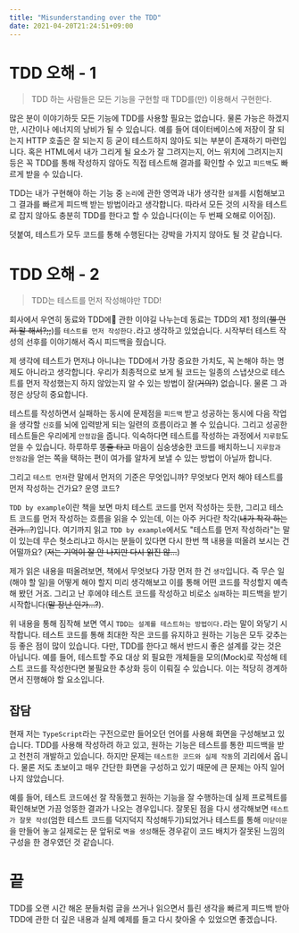 ```yaml
---
title: "Misunderstanding over the TDD"
date: 2021-04-20T21:24:51+09:00
---
```


# TDD 오해 - 1

> TDD 하는 사람들은 모든 기능을 구현할 때 TDD를(만) 이용해서 구현한다.

많은 분이 이야기하듯 모든 기능에 TDD를 사용할 필요는 없습니다. 물론 가능은 하겠지만, 시간이나 에너지의 낭비가 될 수 있습니다. 예를 들어 데이터베이스에 저장이 잘 되는지 HTTP 호출은 잘 되는지 등 굳이 테스트하지 않아도 되는 부분이 존재하기 마련입니다. 혹은 HTML에서 내가 그리게 될 요소가 잘 그려지는지, 어느 위치에 그려지는지 등은 꼭 TDD를 통해 작성하지 않아도 직접 테스트해 결과를 확인할 수 있고 `피드백`도 빠르게 받을 수 있습니다.

TDD는 내가 구현해야 하는 기능 중 `논리`에 관한 영역과 내가 생각한 `설계`를 시험해보고 그 결과를 빠르게 피드백 받는 방법이라고 생각합니다. 따라서 모든 것의 시작을 테스트로 잡지 않아도 충분히 TDD를 한다고 할 수 있습니다(이는 두 번째 오해로 이어짐).

덧붙여, 테스트가 모두 코드를 통해 수행된다는 강박을 가지지 않아도 될 것 같습니다.

# TDD 오해 - 2

> TDD는 테스트를 먼저 작성해야만 TDD!

회사에서 우연히 동료와 TDD에 관한 이야길 나누는데 동료는 TDD의 제1 정의(~~젤 먼저 말 해서?;;~~)를 `테스트를 먼저 작성한다.`라고 생각하고 있었습니다. 시작부터 테스트 작성의 선후를 이야기해서 즉시 피드백을 줬습니다.

제 생각에 테스트가 먼저냐 아니냐는 TDD에서 가장 중요한 가치도, 꼭 논해야 하는 명제도 아니라고 생각합니다. 우리가 최종적으로 보게 될 코드는 일종의 스냅샷으로 테스트를 먼저 작성했는지 하지 않았는지 알 수 있는 방법이 잘(~~거의?~~) 없습니다. 물론 그 과정은 상당히 중요합니다.

테스트를 작성하면서 실패하는 동시에 문제점을 `피드백` 받고 성공하는 동시에 다음 작업을 생각할 `신호`를 뇌에 입력받게 되는 일련의 흐름이라고 볼 수 있습니다. 그리고 성공한 테스트들은 우리에게 `안정감`을 줍니다. 익숙하다면 테스트를 작성하는 과정에서 `지루함`도 얻을 수 있습니다. 하루하루 ~~똥줄 타고~~ 마음이 심숭생숭한 코드를 배치하느니 `지루함과 안정감`을 얻는 쪽을 택하는 편이 여가를 알차게 보낼 수 있는 방법이 아닐까 합니다.

그리고 `테스트 먼저`란 말에서 먼저의 기준은 무엇입니까? 무엇보다 먼저 해야 테스트를 먼저 작성하는 건가요? 운영 코드?

`TDD by example`이란 책을 보면 마치 테스트 코드를 먼저 작성하는 듯한, 그리고 테스트 코드를 먼저 작성하는 흐름을 읽을 수 있는데, 이는 아주 커다란 착각(~~내가 착각 하는 건가...?~~)입니다. 여기까지 읽고 `TDD by example`에서도 "테스트를 먼저 작성하라"는 말이 있는데 무슨 헛소리냐고 하시는 분들이 있다면 다시 한번 책 내용을 떠올려 보시는 건 어떨까요? (~~저는 기억이 잘 안 나지만 다시 읽진 않...~~)

제가 읽은 내용을 떠올려보면, 책에서 무엇보다 가장 먼저 한 건 `생각`입니다. 즉 무슨 일(해야 할 일)을 어떻게 해야 할지 미리 생각해보고 이를 통해 어떤 코드를 작성할지 예측해 봤던 거죠. 그리고 난 후에야 테스트 코드를 작성하고 비로소 `실패`하는 피드백을 받기 시작합니다(~~말 장난 인가...?~~).

위 내용을 통해 짐작해 보면 역시 `TDD는 설계를 테스트하는 방법이다.`라는 말이 와닿기 시작합니다. 테스트 코드를 통해 최대한 작은 코드를 유지하고 원하는 기능은 모두 갖추는 등 좋은 점이 많이 있습니다. 다만, TDD를 한다고 해서 반드시 좋은 설계를 갖는 것은 아닙니다. 예를 들어, 테스트할 주요 대상 외 필요한 개체들을 모의(Mock)로 작성해 테스트 코드를 작성한다면 불필요한 추상화 등이 이뤄질 수 있습니다. 이는 적당히 경계하면서 진행해야 할 요소입니다.

## 잡담

현재 저는 `TypeScript`라는 구전으로만 들어오던 언어를 사용해 화면을 구성해보고 있습니다. TDD를 사용해 작성하려 하고 있고, 원하는 기능은 테스트를 통한 피드백을 받고 천천히 개발하고 있습니다. 하지만 문제는 `테스트한 코드와 실제 작동`의 괴리에서 옵니다. 물론 저도 초보이고 매우 간단한 화면을 구성하고 있기 때문에 큰 문제는 아직 일어나지 않았습니다.

예를 들어, 테스트 코드에선 잘 작동했고 원하는 기능을 잘 수행하는데 실제 프로젝트를 확인해보면 가끔 엉뚱한 결과가 나오는 경우입니다. 잘못된 점을 다시 생각해보면 `테스트가 잘못 작성`(엄한 테스트 코드를 덕지덕지 작성해두기)되었거나 테스트를 통해 `미닫이문`을 만들어 놓고 실제로는 문 앞뒤로 `벽을 생성`해둔 경우같이 코드 배치가 잘못된 느낌의 구성을 한 경우였던 것 같습니다.

# 끝

TDD를 오랜 시간 해온 분들처럼 글을 쓰거나 읽으면서 틀린 생각을 빠르게 피드백 받아 TDD에 관한 더 깊은 내용과 실제 예제를 들고 다시 찾아올 수 있었으면 좋겠습니다.